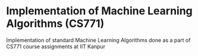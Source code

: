 # Implementation of Machine Learning Algorithms (CS771)
 Implementation of standard Machine Learning Algorithms done as a part of CS771 course assignments at IIT Kanpur
